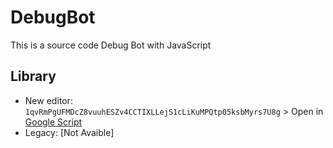 # DebugBot
This is a source code Debug Bot with JavaScript
## Library

- New editor: <code>1qvRmPgUFMDcZ8vuuhESZv4CCTIXLLejS1cLiKuMPQtp05ksbMyrs7U8g</code> > Open in <a href='https://script.google.com' title='Google Script' target='_blank'>Google Script</a>
- Legacy: [Not Avaible]
